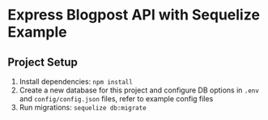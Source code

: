 # Express Blogpost API with Sequelize Example

## Project Setup
1. Install dependencies: `npm install`
1. Create a new database for this project and configure DB options in `.env` and `config/config.json` files, refer to example config files
1. Run migrations: `sequelize db:migrate`
